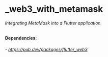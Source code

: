 # _web3_with_metamask

######  Integrating MetaMask into a Flutter application.


#### Dependencies: 
###### - https://pub.dev/packages/flutter_web3
